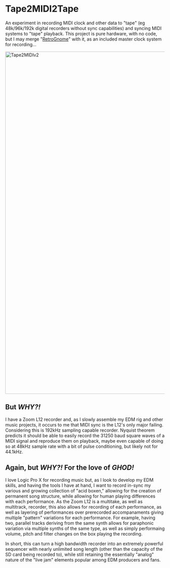 # Tape2MIDI2Tape
An experiment in recording MIDI clock and other data to "tape" (eg 48k/96k/192k digital recorders without sync capabilities) and syncing MIDI systems to "tape" playback. This project is pure hardware, with no code, but I may merge "[RetroGnome](https://github.com/crunchysteve/RetroGnome)" with it, as an included master clock system for recording...

<img width="1080" alt="Tape2MIDIv2" src="https://github.com/user-attachments/assets/41d17cb4-798a-4f3e-bb8b-d88b67065505" />

## But *WHY?!*

I have a Zoom L12 recorder and, as I slowly assemble my EDM rig and other music projects, it occurs to me that MIDI sync is the L12's only major failing. Considering this is 192kHz sampling capable recorder. Nyquist theorem predicts it should be able to easily record the 31250 baud square waves of a MIDI signal and reproduce them on playback, maybe even capable of doing so at 48kHz sample rate with a bit of pulse conditioning, but likely not for 44.1kHz.

## Again, but *WHY?!* For the love of ***GHOD!***

I love Logic Pro X for recording music but, as I look to develop my EDM skills, and having the tools I have at hand, I want to record in-sync my various and growing collection of "acid boxen," allowing for the creation of permanent song structure, while allowing for human playing differences with each performance. As the Zoom L12 is a multitake, as well as multitrack, recorder, this also allows for recording of each performance, as well as layering of performances over prerecorded accompanaments giving multiple "pattern" variations for each performance. For example, having two, parallel tracks deriving from the same synth allows for paraphonic variation via multiple synths of the same type, as well as simply performaing volume, pitch and filter changes on the box playing the recording.

In short, this can turn a high bandwidth recorder into an extremely powerful sequencer with nearly unlimited song length (other than the capacity of the SD card being recorded to), while still retaining the essentially "analog" nature of the "live jam" elements popular among EDM producers and fans.
